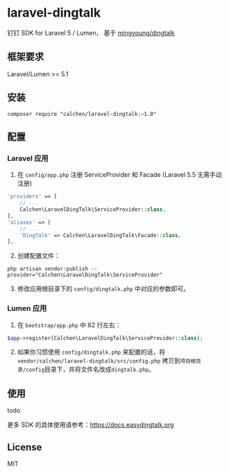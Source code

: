 # laravel-dingtalk

钉钉 SDK for Laravel 5 / Lumen， 基于 [mingyoung/dingtalk](https://github.com/mingyoung/dingtalk)

## 框架要求

Laravel/Lumen >= 5.1

## 安装

```shell
composer require "calchen/laravel-dingtalk:~1.0"
```

## 配置

### Laravel 应用

1. 在 `config/app.php` 注册 ServiceProvider 和 Facade (Laravel 5.5 无需手动注册)

```php
'providers' => [
    // ...
    Calchen\LaravelDingTalk\ServiceProvider::class,
],
'aliases' => [
    // ...
    'DingTalk' => Calchen\LaravelDingTalk\Facade::class,
],
```

2. 创建配置文件：

```shell
php artisan vendor:publish --provider="Calchen\LaravelDingTalk\ServiceProvider"
```

3. 修改应用根目录下的 `config/dingtalk.php` 中对应的参数即可。

### Lumen 应用

1. 在 `bootstrap/app.php` 中 82 行左右：

```php
$app->register(Calchen\LaravelDingTalk\ServiceProvider::class);
```

2. 如果你习惯使用 `config/dingtalk.php` 来配置的话，将 `vendor/calchen/laravel-dingtalk/src/config.php` 拷贝到`项目根目录/config`目录下，并将文件名改成`dingtalk.php`。

## 使用

todo


更多 SDK 的具体使用请参考：https://docs.easydingtalk.org

## License

MIT
